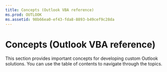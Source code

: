 ```yaml
---
title: Concepts (Outlook VBA reference)
ms.prod: OUTLOOK
ms.assetid: 98b66ea0-ef43-fda8-8893-b49cef9c28da
---
```



# Concepts (Outlook VBA reference)

This section provides important concepts for developing custom Outlook solutions. You can use the table of contents to navigate through the topics. 


